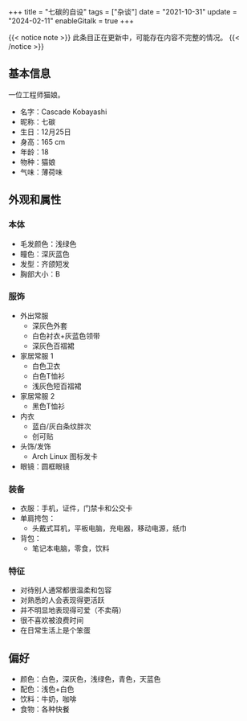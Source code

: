 +++
title = "七碳的自设"
tags = ["杂谈"]
date = "2021-10-31"
update = "2024-02-11"
enableGitalk = true
+++

{{< notice note >}}
此条目正在更新中，可能存在内容不完整的情况。
{{< /notice >}}

## 基本信息
一位工程师猫娘。  
- 名字：Cascade Kobayashi
- 昵称：七碳
- 生日：12月25日
- 身高：165 cm
- 年龄：18
- 物种：猫娘
- 气味：薄荷味

## 外观和属性
### 本体
- 毛发颜色：浅绿色
- 瞳色：深灰蓝色
- 发型：齐颌短发
- 胸部大小：B

### 服饰
- 外出常服
  - 深灰色外套
  - 白色衬衣+灰蓝色领带
  - 深灰色百褶裙
- 家居常服 1
  - 白色卫衣
  - 白色T恤衫
  - 浅灰色短百褶裙
- 家居常服 2
  - 黑色T恤衫
- 内衣
  - 蓝白/灰白条纹胖次
  - 创可贴
- 头饰/发饰
  - Arch Linux 图标发卡
- 眼镜：圆框眼镜

### 装备
- 衣服：手机，证件，门禁卡和公交卡
- 单肩挎包：
  - 头戴式耳机，平板电脑，充电器，移动电源，纸巾
- 背包：
  - 笔记本电脑，零食，饮料

### 特征 
- 对待别人通常都很温柔和包容
- 对熟悉的人会表现得更活跃
- 并不明显地表现得可爱（不卖萌）
- 很不喜欢被浪费时间
- 在日常生活上是个笨蛋

## 偏好
- 颜色：白色，深灰色，浅绿色，青色，天蓝色
- 配色：浅色+白色
- 饮料：牛奶，咖啡
- 食物：各种快餐
